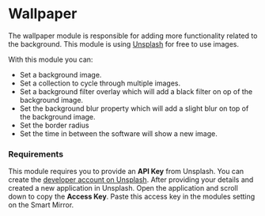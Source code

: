 # Wallpaper

The wallpaper module is responsible for adding more functionality related to the background. This module is using [Unsplash](https://unsplash.com/) for free to use images.

With this module you can:

- Set a background image.
- Set a collection to cycle through multiple images.
- Set a background filter overlay which will add a black filter on op of the background image.
- Set the background blur property which will add a slight blur on top of the background image.
- Set the border radius
- Set the time in between the software will show a new image.

### Requirements

This module requires you to provide an <strong>API Key</strong> from Unsplash. You can create the [developer account on Unsplash](https://unsplash.com/developers). After providing your details and created a new application in Unsplash. Open the application and scroll down to copy the <strong>Access Key</strong>. Paste this access key in the modules setting on the Smart Mirror.
